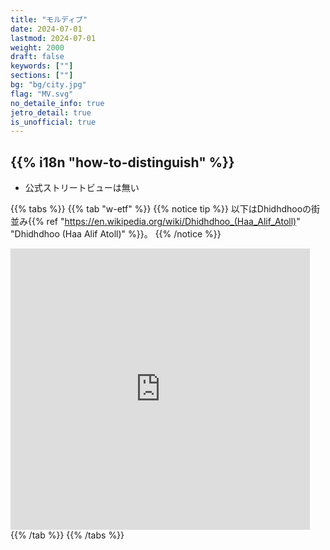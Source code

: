 ```yaml
---
title: "モルディブ"
date: 2024-07-01
lastmod: 2024-07-01
weight: 2000
draft: false
keywords: [""]
sections: [""]
bg: "bg/city.jpg"
flag: "MV.svg"
no_detaile_info: true
jetro_detail: true
is_unofficial: true
---
```


<div class="main-desciption country-description">
    <h2 class="section-title">{{% i18n "how-to-distinguish" %}}</h2>
    <ul class="rule-list">
        <li class="no-evidence">公式ストリートビューは無い</li>
    </ul>
</div>

{{% tabs %}}
{{% tab "w-etf" %}}
{{% notice tip %}}
以下はDhidhdhooの街並み{{% ref "https://en.wikipedia.org/wiki/Dhidhdhoo_(Haa_Alif_Atoll)" "Dhidhdhoo (Haa Alif Atoll)" %}}。
{{% /notice %}}
<div class="googlemap-if no-margin">
<iframe src="https://www.google.com/maps/embed?pb=!4v1726896333930!6m8!1m7!1sCAoSLEFGMVFpcE9Db2ZMTThza3pSSVlnM3hJZHFYOVJEbHlaTEwtbTlwRl9LaE8z!2m2!1d6.888558400000001!2d73.1175461!3f336.6380842553602!4f-11.436844070904286!5f0.4000000000000002" width="95%" height="450" style="border:0;" allowfullscreen="" loading="lazy" referrerpolicy="no-referrer-when-downgrade"></iframe>
</div>
{{% /tab %}}
{{% /tabs %}}
